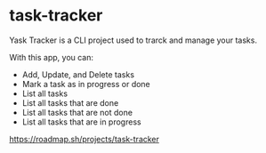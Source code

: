 # task-tracker
Yask Tracker is a CLI project used to trarck and manage your tasks.

With this app, you can:

- Add, Update, and Delete tasks
- Mark a task as in progress or done
- List all tasks
- List all tasks that are done
- List all tasks that are not done
- List all tasks that are in progress

https://roadmap.sh/projects/task-tracker
